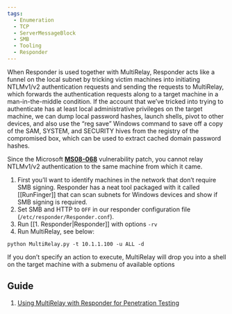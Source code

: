 ```yaml
---
tags:
  - Enumeration
  - TCP
  - ServerMessageBlock
  - SMB
  - Tooling
  - Responder
---
```

When Responder is used together with MultiRelay, Responder acts like a funnel on the local subnet by tricking victim machines into initiating NTLMv1/v2 authentication requests and sending the requests to MultiRelay, which forwards the authentication requests along to a target machine in a man-in-the-middle condition. If the account that we’ve tricked into trying to authenticate has at least local administrative privileges on the target machine, we can dump local password hashes, launch shells, pivot to other devices, and also use the “reg save” Windows command to save off a copy of the SAM, SYSTEM, and SECURITY hives from the registry of the compromised box, which can be used to extract cached domain password hashes.

Since the Microsoft [**MS08-068**](https://docs.microsoft.com/en-us/security-updates/securitybulletins/2008/ms08-068) vulnerability patch, you cannot relay NTLMv1/v2 authentication to the same machine from which it came.

1. First you’ll want to identify machines in the network that don’t require SMB signing. Responder has a neat tool packaged with it called [[RunFinger]] that can scan subnets for Windows devices and show if SMB signing is required.
2. Set SMB and HTTP to `OFF` in our responder configuration file (`/etc/responder/Responder.conf`).
3. Run [[1. Responder|Responder]] with options `-rv`
4. Run MultiRelay, see below:

```
python MultiRelay.py -t 10.1.1.100 -u ALL -d
```
If you don’t specify an action to execute, MultiRelay will drop you into a shell on the target machine with a submenu of available options


## Guide

1. [Using MultiRelay with Responder for Penetration Testing](https://www.sikich.com/insight/using-multirelay-with-responder-for-penetration-testing/)